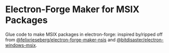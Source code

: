 # Electron-Forge Maker for MSIX Packages

Glue code to make MSIX packages in electron-forge: inspired by/ripped off from [@felixrieseberg/electron-forge-maker-nsis](https://github.com/felixrieseberg/electron-forge-maker-nsis) and [@bitdisaster/electron-windows-msix](https://github.com/bitdisaster/electron-windows-msix).

